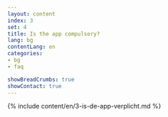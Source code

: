 ```yaml
---
layout: content
index: 3
set: 4
title: Is the app compulsory?
lang: bg
contentLang: en
categories:
- bg
- faq

showBreadCrumbs: true
showContact: true
---
```

{% include content/en/3-is-de-app-verplicht.md %}
